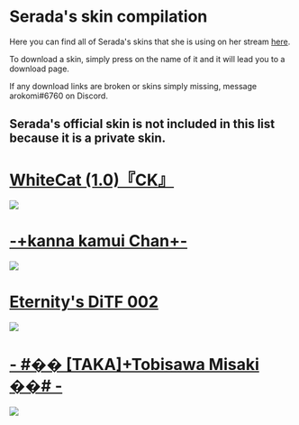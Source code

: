 # Serada's skin compilation

Here you can find all of Serada's skins that she is using on her stream [here](https://www.twitch.tv/serada).

To download a skin, simply press on the name of it and it will lead you to a download page. 

If any download links are broken or skins simply missing, message arokomi#6760 on Discord.

## Serada's official skin is not included in this list because it is a private skin.

# [WhiteCat (1.0)『CK』](http://www.mediafire.com/file/6250ar1z1jq0aes/_%2523_WhiteCat_%25281.0%2529_%25E3%2580%258ECK%25E3%2580%258F_%2523-.osk/file)
![](https://i.imgur.com/DFPnxFy.jpg)

# [-+kanna kamui Chan+-](https://www.mediafire.com/file/d1oujtkxled84aq/-+kanna_kamui_Chan+-.osk/file)
![](https://i.imgur.com/ibnApg4.jpg)

# [Eternity's DiTF 002](https://osuskins.net/skin/LutJNut)
![](https://i.imgur.com/0NNiCZ5.jpg)

# [- #�� [TAKA]+Tobisawa Misaki ��# -](https://mega.nz/file/JrhBgIIa#yaSDP02W2ZHFdW3vYveoBoxYYfxm5nJ0o8lPiadqTjE)
![](https://i.imgur.com/2aDHAjj.jpg)

